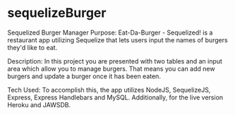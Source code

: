 # sequelizeBurger
Sequelized Burger Manager
Purpose:
Eat-Da-Burger - Sequelized! is a restaurant app utilizing Sequelize that lets users input the names of burgers they'd like to eat.

Description:
In this project you are presented with two tables and an input area which allow you to manage burgers. That means you can add new burgers and update a burger once it has been eaten.

Tech Used:
To accomplish this, the app utilizes NodeJS, SequelizeJS, Express, Express Handlebars and MySQL. Additionally, for the live version Heroku and JAWSDB.

